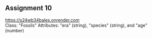## Assignment 10
<https://s24wb34bales.onrender.com>
</br>
Class: "Fossils"
Attributes: "era" (string), "species" (string), and "age" (number)
